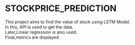 # STOCKPRICE_PREDICTION
This project aims to find the value of stock using LSTM Model.</br>
In this, API is used to get the data.</br>
Later,Linear regression is also used.</br>
Final,metrics are displayed.
